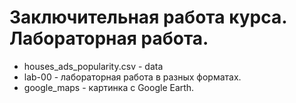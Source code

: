 # Заключительная работа курса. Лабораторная работа.
* houses_ads_popularity.csv - data
* lab-00 - лабораторная работа в разных форматах.
* google_maps - картинка с Google Earth.